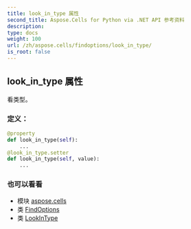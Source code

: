 ```yaml
---
title: look_in_type 属性
second_title: Aspose.Cells for Python via .NET API 参考资料
description:
type: docs
weight: 100
url: /zh/aspose.cells/findoptions/look_in_type/
is_root: false
---
```

## look_in_type 属性

看类型。
### 定义：
```python
@property
def look_in_type(self):
    ...
@look_in_type.setter
def look_in_type(self, value):
    ...
```

### 也可以看看
* 模块 [aspose.cells](../../)
* 类 [FindOptions](/cells/python-net/zh/aspose.cells/findoptions)
* 类 [LookInType](/cells/python-net/zh/aspose.cells/lookintype)
